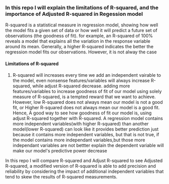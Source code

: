 ### In this repo I will explain the limitations of R-squared, and the importance of Adjusted R-squared in Regession model

R-squared is a statistical measure in regression model, showing how well the model fits a given set of data or how well it will predict a future set of observations (the goodness of fit). 
for example, an R-squared of 100% reveals a model that explains all the variation in the response variable around its mean. Generally, a higher R-squared indicates the better the regression model fits our observations. However, it is not alway the case
#### Limitations of R-squared
1. R-squared will increases every time we add an independent vairable to the model, even nonsense features/variables will always increase R-squared, while adjust R-squared decrease. adding more features/variables to increase goodness of fit of our model using solely measure of R-squared, is a tempted reward that we want to achieve. However, low R-squared does not always mean our model is not a good fit, or Higher R-squared does not always mean our model is a good fit. Hence, A good way to see how goodness of fit our model is, using adjust R-squared together with R-squared. A regression model contains more independent variables(with higher R-squared) than another model(lower R-squared) can look like it provides better prediction just because it contains more independent variables, but that is not true, if the model contains more independant variables,but those more independant variables are not bettter explain the dependent variable
will make our model's predictive power decrease

In this repo I will compare R-squared and Adjust R-squared to see Adjusted R-squared, a modified version of R-squared is able to add precision and reliability by considering the impact of additional independent variables that tend to skew the results of R-squared measurements.
